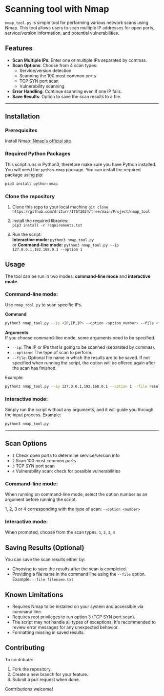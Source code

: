 # Scanning tool with Nmap  
`nmap_tool.py` is simple tool for performing various network scans using Nmap. This tool allows users to scan multiple IP addresses for open ports, service/version information, and potential vulnerabilities.  

## Features
- **Scan Multiple IPs**: Enter one or multiple IPs separated by commas.
- **Scan Options**: Choose from 4 scan types:
  - Service/version detection
  - Scanning the 100 most common ports
  - TCP SYN port scan
  - Vulnerability scanning
- **Error Handling**: Continue scanning even if one IP fails.
- **Save Results**: Option to save the scan results to a file.
<hr>  

## Installation
### Prerequisites
Install Nmap: [Nmap's official site](https://nmap.org/download.html).

### Required Python Packages
This script runs in Python3, therefore make sure you have Python installed. You will need the `python-nmap` package. You can install the required package using pip:
```bash
pip3 install python-nmap
```
### Clone the repository  
1. Clone this repo to your local machine
`git clone https://github.com/driturr/ITST2024/tree/main/Project/nmap_tool`  

2. Install the required libraries:  
`pip3 install -r requirements.txt`

3. Run the script:  
**Interactive mode:**
`python3 nmap_tool.py`  
or **Command-line mode:** `python3 nmap_tool.py --ip 127.0.0.1,192.168.0.1 --option 1`

## Usage
The tool can be run in two modes: **command-line mode** and **interactive mode**.

### Command-line mode:
Use `nmap_tool.py` to scan specific IPs.

**Command**
```bash
python3 nmap_tool.py --ip <IP,IP,IP> --option <option_number> --file <file_name>
```

**Arguments**  
If you choose command-line mode, some arguments need to be specified.

- `--ip`: The IP or IPs that is going to be scanned (separated by commas).
- `--option>`: The type of scan to perform.
- `--file`: Optional file name in which the results are to be saved. If not specified when running the script, the option will be offered again after the scan has finished.

Example:
```bash
python3 nmap_tool.py --ip 127.0.0.1,192.168.0.1 --option 1 --file results.txt
```

### Interactive mode:
Simply run the script without any arguments, and it will guide you through the input process. Example:  
```bash
python3 nmap_tool.py
```

<hr>  

## Scan Options
- `1` Check open ports to determine service/version info
- `2` Scan 100 most common ports
- `3` TCP SYN port scan
- `4` Vulnerability scan: check for possible vulnerabilities

### Command-line mode:
When running on command-line mode, select the option number as an argument before running the script.  

1, 2, 3 or 4 corresponding with the type of scan:
`--option <number>`  


### Interactive mode:
When prompted, choose from the scan types: `1`, `2`, `3`, `4`


## Saving Results (Optional)
You can save the scan results either by:

- Choosing to save the results after the scan is completed.
- Providing a file name in the command line using the `--file` option. Example: `--file filename.txt`

## Known Limitations
- Requires Nmap to be installed on your system and accessible via command line.
- Requires root privileges to run option 3 (TCP SYN port scan).
- The script may not handle all types of exceptions. It's recommended to review error messages for any unexpected behavior.
- Formatting missing in saved results.

## Contributing
To contribute:

1. Fork the repository.
2. Create a new branch for your feature.
3. Submit a pull request when done.

Contributions welcome!